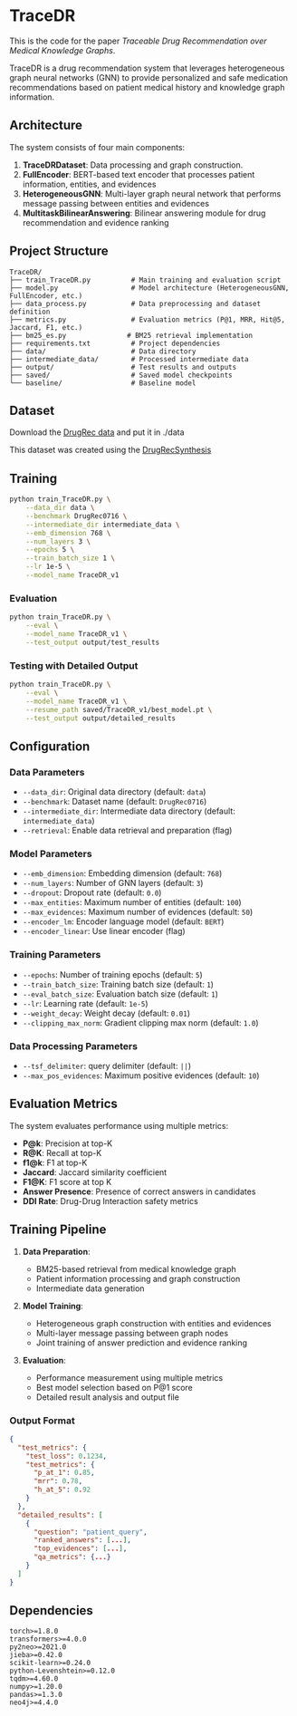 # TraceDR
This is the code for the paper *Traceable Drug Recommendation over Medical Knowledge Graphs*.

TraceDR is a drug recommendation system that leverages heterogeneous graph neural networks (GNN) to provide personalized and safe medication recommendations based on patient medical history and knowledge graph information.


## Architecture

The system consists of four main components:

1. **TraceDRDataset**: Data processing and graph construction.
2. **FullEncoder**: BERT-based text encoder that processes patient information, entities, and evidences
3. **HeterogeneousGNN**: Multi-layer graph neural network that performs message passing between entities and evidences
4. **MultitaskBilinearAnswering**: Bilinear answering module for drug recommendation and evidence ranking

## Project Structure

```
TraceDR/
├── train_TraceDR.py          # Main training and evaluation script
├── model.py                  # Model architecture (HeterogeneousGNN, FullEncoder, etc.)
├── data_process.py           # Data preprocessing and dataset definition
├── metrics.py                # Evaluation metrics (P@1, MRR, Hit@5, Jaccard, F1, etc.)
├── bm25_es.py               # BM25 retrieval implementation
├── requirements.txt          # Project dependencies
├── data/                     # Data directory
├── intermediate_data/        # Processed intermediate data
├── output/                   # Test results and outputs
├── saved/                    # Saved model checkpoints
└── baseline/                 # Baseline model
```

## Dataset
Download the [DrugRec data](https://drive.google.com/file/d/1JFopwcckmrtWtK01XQTbK5huodeaaaOR/view?usp=drive_link) and put it in ./data

This dataset was created using the [DrugRecSynthesis](https://anonymous.4open.science/r/DrugRecSynthesis-1E7D/synthetic_refactored.py)


## Training

```bash
python train_TraceDR.py \
    --data_dir data \
    --benchmark DrugRec0716 \
    --intermediate_dir intermediate_data \
    --emb_dimension 768 \
    --num_layers 3 \
    --epochs 5 \
    --train_batch_size 1 \
    --lr 1e-5 \
    --model_name TraceDR_v1
```

### Evaluation

```bash
python train_TraceDR.py \
    --eval \
    --model_name TraceDR_v1 \
    --test_output output/test_results
```

### Testing with Detailed Output

```bash
python train_TraceDR.py \
    --eval \
    --model_name TraceDR_v1 \
    --resume_path saved/TraceDR_v1/best_model.pt \
    --test_output output/detailed_results
```

## Configuration

### Data Parameters
- `--data_dir`: Original data directory (default: `data`)
- `--benchmark`: Dataset name (default: `DrugRec0716`)
- `--intermediate_dir`: Intermediate data directory (default: `intermediate_data`)
- `--retrieval`: Enable data retrieval and preparation (flag)

### Model Parameters
- `--emb_dimension`: Embedding dimension (default: `768`)
- `--num_layers`: Number of GNN layers (default: `3`)
- `--dropout`: Dropout rate (default: `0.0`)
- `--max_entities`: Maximum number of entities (default: `100`)
- `--max_evidences`: Maximum number of evidences (default: `50`)
- `--encoder_lm`: Encoder language model (default: `BERT`)
- `--encoder_linear`: Use linear encoder (flag)

### Training Parameters
- `--epochs`: Number of training epochs (default: `5`)
- `--train_batch_size`: Training batch size (default: `1`)
- `--eval_batch_size`: Evaluation batch size (default: `1`)
- `--lr`: Learning rate (default: `1e-5`)
- `--weight_decay`: Weight decay (default: `0.01`)
- `--clipping_max_norm`: Gradient clipping max norm (default: `1.0`)

### Data Processing Parameters
- `--tsf_delimiter`: query delimiter (default: `||`)
- `--max_pos_evidences`: Maximum positive evidences (default: `10`)

## Evaluation Metrics

The system evaluates performance using multiple metrics:

- **P@k**: Precision at top-K
- **R@K**: Recall at top-K
- **f1@k**: F1 at top-K
- **Jaccard**: Jaccard similarity coefficient
- **F1@K**: F1 score at top K
- **Answer Presence**: Presence of correct answers in candidates
- **DDI Rate**: Drug-Drug Interaction safety metrics

## Training Pipeline

1. **Data Preparation**: 
   - BM25-based retrieval from medical knowledge graph
   - Patient information processing and graph construction
   - Intermediate data generation

2. **Model Training**:
   - Heterogeneous graph construction with entities and evidences
   - Multi-layer message passing between graph nodes
   - Joint training of answer prediction and evidence ranking

3. **Evaluation**:
   - Performance measurement using multiple metrics
   - Best model selection based on P@1 score
   - Detailed result analysis and output file


### Output Format
```json
{
  "test_metrics": {
    "test_loss": 0.1234,
    "test_metrics": {
      "p_at_1": 0.85,
      "mrr": 0.78,
      "h_at_5": 0.92
    }
  },
  "detailed_results": [
    {
      "question": "patient_query",
      "ranked_answers": [...],
      "top_evidences": [...],
      "qa_metrics": {...}
    }
  ]
}
```

## Dependencies

```
torch>=1.8.0
transformers>=4.0.0
py2neo>=2021.0
jieba>=0.42.0
scikit-learn>=0.24.0
python-Levenshtein>=0.12.0
tqdm>=4.60.0
numpy>=1.20.0
pandas>=1.3.0
neo4j>=4.4.0
```

